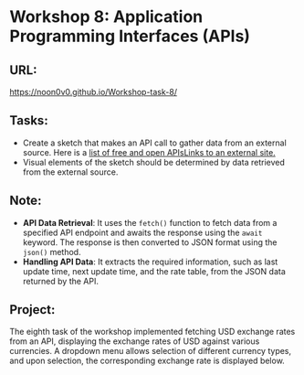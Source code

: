 # Workshop 8: Application Programming Interfaces (APIs)

## URL:
https://noon0v0.github.io/Workshop-task-8/


## Tasks:

- Create a sketch that makes an API call to gather data from an external source. Here is a [list of free and open APIsLinks to an external site.](https://mixedanalytics.com/blog/list-actually-free-open-no-auth-needed-apis/)
- Visual elements of the sketch should be determined by data retrieved from the external source.

## Note:

- **API Data Retrieval**: It uses the `fetch()` function to fetch data from a specified API endpoint and awaits the response using the `await` keyword. The response is then converted to JSON format using the `json()` method.
- **Handling API Data**: It extracts the required information, such as last update time, next update time, and the rate table, from the JSON data returned by the API.

## Project:

The eighth task of the workshop implemented fetching USD exchange rates from an API, displaying the exchange rates of USD against various currencies. A dropdown menu allows selection of different currency types, and upon selection, the corresponding exchange rate is displayed below.
